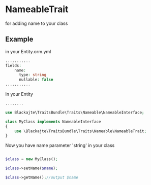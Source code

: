 NameableTrait
==============

for adding name to your class

Example
-------
in your Entity.orm.yml
```php
...........
fields:
    name:
      type: string
      nullable: false
...........
```

In your Entity
```php
........

use Blackajte\TraitsBundle\Traits\Nameable\NameableInterface;

class MyClass implements NameableInterface
{
	use \Blackajte\TraitsBundle\Traits\Nameable\NameableTrait;
}

```

Now you have name parameter 'string' in your class
```php

$class = new MyClass();

$class->setName($name);

$class->getName();//output $name

```